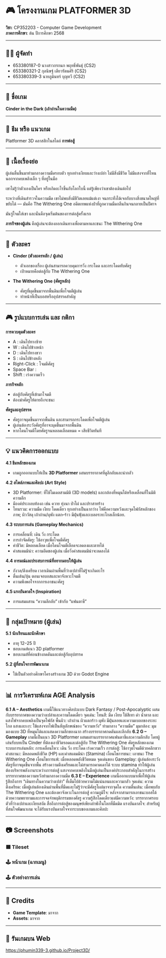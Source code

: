 # 🎮 โครงงานเกม PLATFORMER 3D  
**วิชา**: CP352203 - Computer Game Development  
**ภาคการศึกษา**: ต้น ปีการศึกษา 2568  

---

## 👨‍💻 ผู้จัดทำ
- 653380187-0 นางสาวกรกนก พฤทธิ์พันธุ์ (CS2)  
- 653380321-2 กุลนิษฐ์ เตียวรัตนศิริ (CS2)  
- 653380339-3 นายภูมินทร์ บุญทวี (CS2)  

-----

## 🏰 ชื่อเกม  
**Cinder in the Dark (เถ้าถ่านในความมืด)**  

---

## 🎨 ธีม หรือ แนวเกม  
Platformer 3D คลาสสิกในสไตล์ **การต่อสู้**  

---

## 📖 เนื้อเรื่องย่อ  
ผู้เล่นตื่นขึ้นมาท่ามกลางความมืดรอบตัว ทุกอย่างเงียบและว่างเปล่า ไม่มีสิ่งมีชีวิต ไม่มีแสงจากที่ไหน นอกจากคบเพลิงเล็ก ๆ ที่อยู่ในมือ

เขาไม่รู้ว่าตัวเองเป็นใคร หรือเกิดอะไรขึ้นกับโลกใบนี้ แต่รู้เพียงว่าเขาต้องเดินต่อไป

ระหว่างที่เดินสำรวจในความมืด เขาไม่พบสิ่งมีชีวิตเลยแม้แต่เงา จนกระทั่งได้เจอกับบางสิ่งขนาดใหญ่ที่ขยับได้ — มันคือ The Withering One อดีตเทพแห่งป่าที่ถูกความมืดกลืนกินจนกลายเป็นปีศาจ

มันจู่โจมใส่เขา และนั่นคือจุดเริ่มต้นของการต่อสู้ครั้งแรก

**ภารกิจของผู้เล่น** คือผู้เล่นจะต้องออกเดินทางเพื่อตามหาและชนะ The Withering One

---

## 👤 ตัวละคร  

- **Cinder (ตัวละครหลัก / ผู้เล่น)**  
  - ตัวเอกของเรื่อง ผู้เล่นสามารถควบคุมการวิ่ง กระโดด และกระโดดทับศัตรู  
  - เป้าหมายคือต่อสู้กับ The Withering One

- **The Withering One (ศัตรูหลัก)**  
  - ศัตรูที่ผุดขึ้นมาจากพื้นดินเพื่อโจมตีผู้เล่น
  - ทำหน้าที่เป็นบอสหรืออุปสรรคสำคัญ
    
---

## 🎮 รูปแบบการเล่น และ กติกา  

**การควบคุมตัวละคร**  
- A : เดินไปทางซ้าย
- W : เดินไปข้างหน้า
- D : เดินไปทางขวา
- S : เดินไปข้างหลัง
- Right-Click : โจมตีศัตรู
- Space Bar :   
- Shift : เร่งความเร็ว

**ภารกิจหลัก**    
- ต่อสู้กับศัตรูที่เข้ามาโจมตี
- ต้องฆ่าศัตรูให้ตายถึงจะชนะ

**ศัตรูและอุปสรรค**  
- ศัตรูอาจผุดขึ้นมาจากพื้นดิน และสามารถกระโดดเพื่อโจมตีผู้เล่น  
- ผู้เล่นต้องระวังศัตรูที่อาจะผุดขึ้นมาจากพื้นดิน  
- หากโดนโจมตีโดยศัตรูจนหลอดเลือดหมด = เสียชีวิตทันที  

---

## 💡 แนวคิดการออกแบบ  

**4.1 ธีมหลักของเกม**  
- เกมถูกออกแบบให้เป็น **3D Platformer** ผสมบรรยากาศที่ดูลึกลับและน่ากลัว  

**4.2 สไตล์ภาพและศิลปะ (Art Style)**  
- 3D Platformer: ที่ใช้โมเดลสามมิติ (3D models) และกล้องที่หมุนได้หรือเคลื่อนที่ในมิติความลึก
- มีองค์ประกอบท้องถ เช่น ควาย ทุ่งนา ป่าไผ่ และปราสาทร้าง  
- โทนรวม: ความมืด เงียบ โดดเดี่ยว ทุกอย่างเป็นฉากว่าง ไฟคือความหวังและจุดโฟกัสหลักของภาพ; ผิววัสดุ เถ้าถ่าน/ผุพัง แตก–ร้าว มีฝุ่นฟุ้งและเบลอระยะไกลเล็กน้อย.

**4.3 ระบบการเล่น (Gameplay Mechanics)**  
- การเคลื่อนที่: เดิน วิ่ง กระโดด  
- การกำจัดศัตรู: ใช้อาวุธเพื่อโจมตีศัตรู
- ค่าชีวิต: มีหลอดเลือด เมื่อโดนโจมตีเลือดจะลดลงและตายได้
- ค่าสแตมมิน่า: ความอึดของผู้เล่น เมื่อวิ่งค่าสแตมมิน่าจะลดลงได้  

**4.4 อารมณ์และประสบการณ์ที่อยากมอบให้ผู้เล่น**  
- กังวล/ตึงเครียด เวลาเดินผ่านพื้นที่ว่างเปล่าที่ไม่รู้จะเกิดอะไร  
- ตื่นเต้น/ลุ้น ตอนเจอบอสและหาจังหวะโจมตี
- ความพึงพอใจจากการเอาชนะศัตรู  

**4.5 แรงบันดาลใจ (Inspiration)**    
- การผสมผสาน “ความลึกลับ” เข้ากับ “แฟนตาซี”  

---

## 🎯 กลุ่มเป้าหมาย (ผู้เล่น)  

**5.1 นักเรียนและนักศึกษา**  
- อายุ 12–25 ปี  
- ชอบเกมส์แนว 3D platformer
- ชอบเกมส์ที่ค่อนข้างกดดันและต่อสู้กับอุปสรรค 

**5.2 ผู้ที่สนใจการพัฒนาเกม**  
- ใช้เป็นตัวอย่างศึกษาโครงสร้างเกม 3D ด้วย Godot Engine  

---

## 📊 การวิเคราะห์เกม AGE Analysis  

**6.1 A – Aesthetics** 
เกมนี้ใช้แนวทางศิลปะแบบ Dark Fantasy / Post-Apocalyptic ผสมกับบรรยากาศของความว่างเปล่าและความโดดเดี่ยว
จุดเด่น:
โทนสี: มืด เงียบ ใช้สีเทา ดำ น้ำตาล และแสงไฟจากคบเพลิงเป็นจุดโฟกัส
พื้นผิว: เถ้าถ่าน ผิวแตกร้าว ผุพัง มีฝุ่นลอยและความเบลอของระยะไกล
แสงและเงา: ใช้แสงจากไฟเป็นสัญลักษณ์ของ “ความหวัง” ท่ามกลาง “ความมืด”
มุมกล้อง: มุมมองแบบ 3D ที่หมุนได้และแสดงความลึกของฉาก สร้างบรรยากาศกดดันและลึกลับ
**6.2 G – Gameplay** 
เกมนี้เป็นแนว 3D Platformer ผสมผสานบรรยากาศแฟนตาซีและความลึกลับ โดยผู้เล่นรับบทเป็น Cinder ที่ต้องเอาชีวิตรอดและต่อสู้กับ The Withering One ศัตรูหลักของเกม
ระบบการเล่นหลัก:
การเคลื่อนไหว: เดิน วิ่ง กระโดด เร่งความเร็ว
การต่อสู้: ใช้อาวุธโจมตีด้วยคลิกขวา
ค่าสถานะ: มีหลอดพลังชีวิต (HP) และค่าสแตมมิน่า (Stamina)
เงื่อนไขการชนะ: เอาชนะ The Withering One
เงื่อนไขการแพ้: เมื่อหลอดพลังชีวิตหมด
จุดเด่นของ Gameplay:
ผู้เล่นต้องระวังศัตรูที่อาจผุดขึ้นจากพื้น สร้างความตึงเครียดและไม่สามารถคาดเดาได้
ระบบ stamina ทำให้ผู้เล่นต้องบริหารพลังงานระหว่างการต่อสู้
แสงจากคบเพลิงในมือผู้เล่นเป็นองค์ประกอบสำคัญในการสร้างบรรยากาศของความหวังท่ามกลางความมืด
**6.3 E – Experience** 
เกมนี้ออกแบบมาเพื่อให้ผู้เล่นรู้สึกถึงการ “เดินทางในความว่างเปล่า” ที่เต็มไปด้วยความไม่แน่นอนและความกลัว
จุดเด่น:
ความตึงเครียด: เมื่อผู้เล่นต้องเดินผ่านพื้นที่มืดและไม่รู้ว่าจะมีศัตรูโผล่มาจากจุดใด
ความตื่นเต้น: เมื่อพบกับ The Withering One และต้องหาจังหวะในการต่อสู้
ความภูมิใจ: หลังจากสามารถเอาชนะบอสได้ด้วยความพยายามและการจดจำพฤติกรรมของศัตรู
ความรู้สึกโดดเดี่ยวแต่มีความหวัง: บรรยากาศรอบตัวที่ว่างเปล่าและเงียบสงัด สื่อถึงการต่อสู้ของมนุษย์เพียงลำพังในโลกที่มืดมิด
แรงบันดาลใจ: สำหรับผู้ที่สนใจพัฒนาเกม จะได้รับแรงบันดาลใจจากระบบของเกมและศิลปะ

---

## 📷 Screenshots  

### 🟩 Tileset  


### 🕹️ หน้าเกม (ฉากเมนู)  


### 🕹️ ตัวอย่างการเล่น  


---

## 📌 Credits  
- **Game Template**: มาจาก 
- **Assets**: มาจาก 


---
## 📌 รันเกมบน Web
https://phumin339-3.github.io/Project3D/
